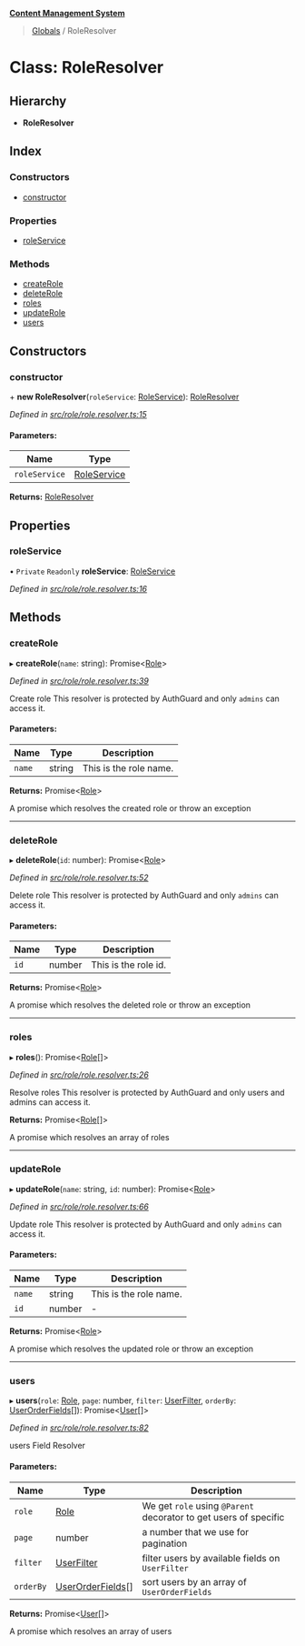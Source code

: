 **[Content Management System](../README.md)**

> [Globals](../globals.md) / RoleResolver

# Class: RoleResolver

## Hierarchy

* **RoleResolver**

## Index

### Constructors

* [constructor](roleresolver.md#constructor)

### Properties

* [roleService](roleresolver.md#roleservice)

### Methods

* [createRole](roleresolver.md#createrole)
* [deleteRole](roleresolver.md#deleterole)
* [roles](roleresolver.md#roles)
* [updateRole](roleresolver.md#updaterole)
* [users](roleresolver.md#users)

## Constructors

### constructor

\+ **new RoleResolver**(`roleService`: [RoleService](roleservice.md)): [RoleResolver](roleresolver.md)

*Defined in [src/role/role.resolver.ts:15](https://github.com/simra-co/content-white-label-api/blob/4c549b3/src/role/role.resolver.ts#L15)*

#### Parameters:

Name | Type |
------ | ------ |
`roleService` | [RoleService](roleservice.md) |

**Returns:** [RoleResolver](roleresolver.md)

## Properties

### roleService

• `Private` `Readonly` **roleService**: [RoleService](roleservice.md)

*Defined in [src/role/role.resolver.ts:16](https://github.com/simra-co/content-white-label-api/blob/4c549b3/src/role/role.resolver.ts#L16)*

## Methods

### createRole

▸ **createRole**(`name`: string): Promise\<[Role](../interfaces/role.md)>

*Defined in [src/role/role.resolver.ts:39](https://github.com/simra-co/content-white-label-api/blob/4c549b3/src/role/role.resolver.ts#L39)*

Create role
This resolver is protected by AuthGuard and only `admins` can access it.

#### Parameters:

Name | Type | Description |
------ | ------ | ------ |
`name` | string | This is the role name. |

**Returns:** Promise\<[Role](../interfaces/role.md)>

A promise which resolves the created role or throw an exception

___

### deleteRole

▸ **deleteRole**(`id`: number): Promise\<[Role](../interfaces/role.md)>

*Defined in [src/role/role.resolver.ts:52](https://github.com/simra-co/content-white-label-api/blob/4c549b3/src/role/role.resolver.ts#L52)*

Delete role
This resolver is protected by AuthGuard and only `admins` can access it.

#### Parameters:

Name | Type | Description |
------ | ------ | ------ |
`id` | number | This is the role id. |

**Returns:** Promise\<[Role](../interfaces/role.md)>

A promise which resolves the deleted role or throw an exception

___

### roles

▸ **roles**(): Promise\<[Role](../interfaces/role.md)[]>

*Defined in [src/role/role.resolver.ts:26](https://github.com/simra-co/content-white-label-api/blob/4c549b3/src/role/role.resolver.ts#L26)*

Resolve roles
This resolver is protected by AuthGuard and only users and admins can access it.

**Returns:** Promise\<[Role](../interfaces/role.md)[]>

A promise which resolves an array of roles

___

### updateRole

▸ **updateRole**(`name`: string, `id`: number): Promise\<[Role](../interfaces/role.md)>

*Defined in [src/role/role.resolver.ts:66](https://github.com/simra-co/content-white-label-api/blob/4c549b3/src/role/role.resolver.ts#L66)*

Update role
This resolver is protected by AuthGuard and only `admins` can access it.

#### Parameters:

Name | Type | Description |
------ | ------ | ------ |
`name` | string | This is the role name. |
`id` | number | - |

**Returns:** Promise\<[Role](../interfaces/role.md)>

A promise which resolves the updated role or throw an exception

___

### users

▸ **users**(`role`: [Role](../interfaces/role.md), `page`: number, `filter`: [UserFilter](../interfaces/userfilter.md), `orderBy`: [UserOrderFields](../interfaces/userorderfields.md)[]): Promise\<[User](../interfaces/user.md)[]>

*Defined in [src/role/role.resolver.ts:82](https://github.com/simra-co/content-white-label-api/blob/4c549b3/src/role/role.resolver.ts#L82)*

users Field Resolver

#### Parameters:

Name | Type | Description |
------ | ------ | ------ |
`role` | [Role](../interfaces/role.md) | We get `role` using `@Parent` decorator to get users of specific |
`page` | number | a number that we use for pagination |
`filter` | [UserFilter](../interfaces/userfilter.md) | filter users by available fields on `UserFilter` |
`orderBy` | [UserOrderFields](../interfaces/userorderfields.md)[] | sort users by an array of `UserOrderFields` |

**Returns:** Promise\<[User](../interfaces/user.md)[]>

A promise which resolves an array of users
